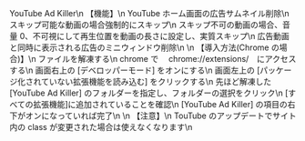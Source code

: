 YouTube Ad Killer\n
【機能】\n
YouTube ホーム画面の広告サムネイル削除\n
スキップ可能な動画の場合強制的にスキップ\n
スキップ不可の動画の場合、音量 0、不可視にして再生位置を動画の長さに設定し、実質スキップ\n
広告動画と同時に表示される広告のミニウィンドウ削除\n
\n
【導入方法(Chrome の場合)】\n
ファイルを解凍する\n
chrome で　 chrome://extensions/　にアクセスする\n
画面右上の [デベロッパーモード] をオンにする\n
画面左上の [パッケージ化されていない拡張機能を読み込む] をクリックする\n
先ほど解凍した [YouTube Ad Killer] のフォルダーを指定し、フォルダーの選択をクリック\n
[すべての拡張機能]に追加されていることを確認\n
[YouTube Ad Killer] の項目の右下がオンになっていれば完了\n
\n
【注意】\n
TouTube のアップデートでサイト内の class が変更された場合は使えなくなります\n
